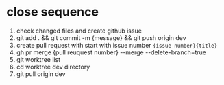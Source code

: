 # close sequence

1. check changed files and create github issue
2. git add . && git commit -m {message} && git push origin dev
3. create pull request with start with issue number `{issue number}{title}`
4. gh pr merge {pull reuquest number} --merge --delete-branch=true
5. git worktree list 
6. cd worktree dev directory
7. git pull origin dev
